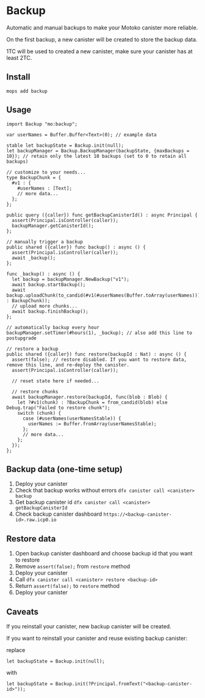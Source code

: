 # Backup

Automatic and manual backups to make your Motoko canister more reliable.

On the first backup, a new canister will be created to store the backup data.

1TC will be used to created a new canister, make sure your canister has at least 2TC.

## Install
```
mops add backup
```

## Usage
```motoko
import Backup "mo:backup";

var userNames = Buffer.Buffer<Text>(0); // example data

stable let backupState = Backup.init(null);
let backupManager = Backup.BackupManager(backupState, {maxBackups = 10}); // retain only the latest 10 backups (set to 0 to retain all backups)

// customize to your needs...
type BackupChunk = {
  #v1 : {
    #userNames : [Text];
    // more data...
  };
};

public query ({caller}) func getBackupCanisterId() : async Principal {
  assert(Principal.isController(caller));
  backupManager.getCanisterId();
};

// manually trigger a backup
public shared ({caller}) func backup() : async () {
  assert(Principal.isController(caller));
  await _backup();
};

func _backup() : async () {
  let backup = backupManager.NewBackup("v1");
  await backup.startBackup();
  await backup.uploadChunk(to_candid(#v1(#userNames(Buffer.toArray(userNames))) : BackupChunk));
  // upload more chunks...
  await backup.finishBackup();
};

// automatically backup every hour
backupManager.setTimer(#hours(1), _backup); // also add this line to postupgrade

// restore a backup
public shared ({caller}) func restore(backupId : Nat) : async () {
  assert(false); // restore disabled. If you want to restore data, remove this line, and re-deploy the canister.
  assert(Principal.isController(caller));

  // reset state here if needed...

  // restore chunks
  await backupManager.restore(backupId, func(blob : Blob) {
    let ?#v1(chunk) : ?BackupChunk = from_candid(blob) else Debug.trap("Failed to restore chunk");
    switch (chunk) {
      case (#userNames(userNamesStable)) {
        userNames := Buffer.fromArray(userNamesStable);
      };
      // more data...
    };
  });
};
```

## Backup data (one-time setup)

1. Deploy your canister
2. Check that backup works without errors `dfx canister call <canister> backup`
3. Get backup canister id `dfx canister call <canister> getBackupCanisterId`
4. Check backup canister dashboard `https://<backup-canister-id>.raw.icp0.io`

## Restore data
1. Open backup canister dashboard and choose backup id that you want to restore
2. Remove `assert(false);` from `restore` method
3. Deploy your canister
4. Call `dfx canister call <canister> restore <backup-id>`
5. Return `assert(false);` to `restore` method
3. Deploy your canister

## Caveats

If you reinstall your canister, new backup canister will be created.

If you want to reinstall your canister and reuse existing backup canister:

replace
```motoko
let backupState = Backup.init(null);
```
with
```motoko
let backupState = Backup.init(?Principal.fromText("<backup-canister-id>"));
```